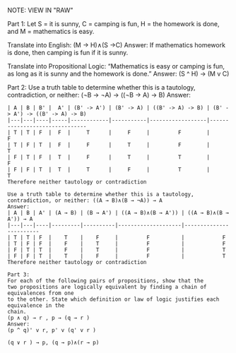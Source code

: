 NOTE: VIEW IN "RAW"

Part 1:
Let S = it is sunny, C = camping is fun, H = the homework is done, and M = mathematics is easy.

Translate into English: (M → H)∧(S →C)
Answer: If mathematics homework is done, then camping is fun if it is sunny.
 
Translate into Propositional Logic: “Mathematics is easy or camping is fun, as long as it is sunny and the homework is done.”
Answer: (S ^ H) -> (M v C)
 
Part 2:
Use a truth table to determine whether this is a tautology, contradiction, or neither: (¬B → ¬A) → ((¬B → A) → B)
Answer:
```
| A | B | B' |  A' | (B' -> A') | (B' -> A) | ((B' -> A) -> B) | (B' -> A') -> ((B' -> A) -> B)
|---|---|----|-----|------------|-----------|------------------|-------------------------------
| T | T | F  |  F  |     T      |     F     |         F        |               F               
| T | F | T  |  F  |     F      |     T     |         F        |               T               
| F | T | F  |  T  |     F      |     T     |         T        |               F               
| F | F | T  |  T  |     T      |     F     |         T        |               T               
Therefore neither tautology or contradiction
 
Use a truth table to determine whether this is a tautology, contradiction, or neither: ((A → B)∧(B → ¬A)) → A
Answer:
| A | B | A' | (A → B) | (B → A') | ((A → B)∧(B → A')) | ((A → B)∧(B → A')) → A
|---|---|----|---------|----------|--------------------|------------------------
| T | T | F  |    T    |    F     |         F          |            F           
| T | F | F  |    F    |    T     |         F          |            F           
| F | T | T  |    F    |    T     |         F          |            T           
| F | F | T  |    T    |    F     |         F          |            T           
Therefore neither tautology or contradiction

Part 3:
For each of the following pairs of propositions, show that the
two propositions are logically equivalent by finding a chain of equivalences from one
to the other. State which definition or law of logic justifies each equivalence in the
chain.
(p ∧ q) → r , p → (q → r )
Answer:
(p ^ q)' v r, p' v (q' v r )

(q ∨ r ) → p, (q → p)∧(r → p)
